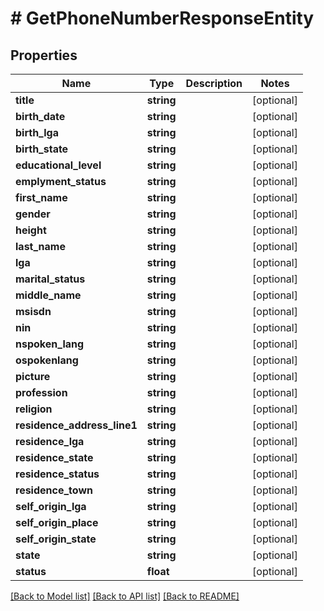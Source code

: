 # # GetPhoneNumberResponseEntity

## Properties

Name | Type | Description | Notes
------------ | ------------- | ------------- | -------------
**title** | **string** |  | [optional]
**birth_date** | **string** |  | [optional]
**birth_lga** | **string** |  | [optional]
**birth_state** | **string** |  | [optional]
**educational_level** | **string** |  | [optional]
**emplyment_status** | **string** |  | [optional]
**first_name** | **string** |  | [optional]
**gender** | **string** |  | [optional]
**height** | **string** |  | [optional]
**last_name** | **string** |  | [optional]
**lga** | **string** |  | [optional]
**marital_status** | **string** |  | [optional]
**middle_name** | **string** |  | [optional]
**msisdn** | **string** |  | [optional]
**nin** | **string** |  | [optional]
**nspoken_lang** | **string** |  | [optional]
**ospokenlang** | **string** |  | [optional]
**picture** | **string** |  | [optional]
**profession** | **string** |  | [optional]
**religion** | **string** |  | [optional]
**residence_address_line1** | **string** |  | [optional]
**residence_lga** | **string** |  | [optional]
**residence_state** | **string** |  | [optional]
**residence_status** | **string** |  | [optional]
**residence_town** | **string** |  | [optional]
**self_origin_lga** | **string** |  | [optional]
**self_origin_place** | **string** |  | [optional]
**self_origin_state** | **string** |  | [optional]
**state** | **string** |  | [optional]
**status** | **float** |  | [optional]

[[Back to Model list]](../../README.md#models) [[Back to API list]](../../README.md#endpoints) [[Back to README]](../../README.md)
